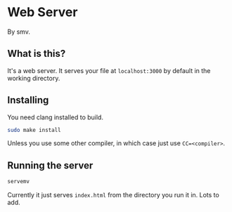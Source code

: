 # Web Server
By smv.
## What is this?
It's a web server. It serves your file at `localhost:3000` by default in the working directory.
## Installing
You need clang installed to build.
```bash
sudo make install
```
Unless you use some other compiler, in which case just use `CC=<compiler>`.
## Running the server
```bash
servemv
```
Currently it just serves `index.html` from the directory you run it in. Lots to add.